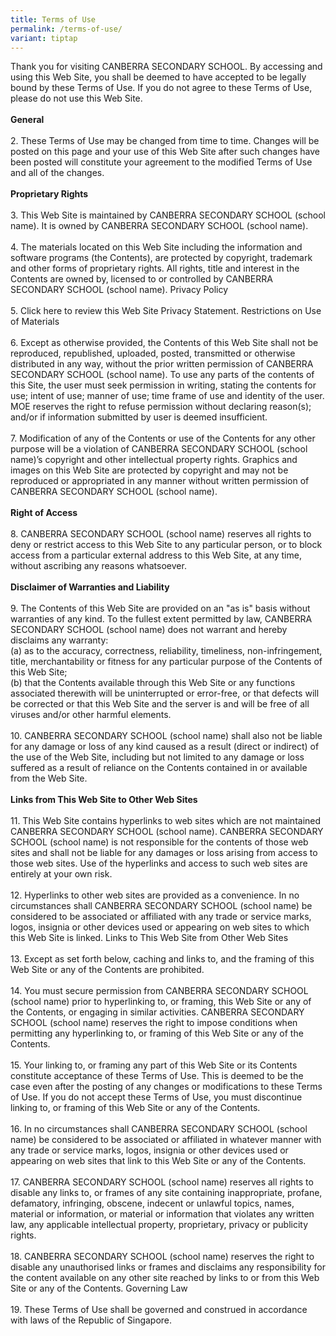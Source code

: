 ```yaml
---
title: Terms of Use
permalink: /terms-of-use/
variant: tiptap
---
```

<p>Thank you for visiting CANBERRA SECONDARY SCHOOL. By accessing and using
this Web Site, you shall be deemed to have accepted to be legally bound
by these Terms of Use. If you do not agree to these Terms of Use, please
do not use this Web Site.
<br>
<br><strong>General</strong>
<br>
<br>2. These Terms of Use may be changed from time to time. Changes will be
posted on this page and your use of this Web Site after such changes have
been posted will constitute your agreement to the modified Terms of Use
and all of the changes.
<br>
<br><strong>Proprietary Rights</strong>
<br>
<br>3. This Web Site is maintained by CANBERRA SECONDARY SCHOOL (school name).
It is owned by CANBERRA SECONDARY SCHOOL (school name).
<br>
<br>4. The materials located on this Web Site including the information and
software programs (the Contents), are protected by copyright, trademark
and other forms of proprietary rights. All rights, title and interest in
the Contents are owned by, licensed to or controlled by CANBERRA SECONDARY
SCHOOL (school name). Privacy Policy
<br>
<br>5. Click here to review this Web Site Privacy Statement. Restrictions
on Use of Materials
<br>
<br>6. Except as otherwise provided, the Contents of this Web Site shall not
be reproduced, republished, uploaded, posted, transmitted or otherwise
distributed in any way, without the prior written permission of CANBERRA
SECONDARY SCHOOL (school name). To use any parts of the contents of this
Site, the user must seek permission in writing, stating the contents for
use; intent of use; manner of use; time frame of use and identity of the
user. MOE reserves the right to refuse permission without declaring reason(s);
and/or if information submitted by user is deemed insufficient.
<br>
<br>7. Modification of any of the Contents or use of the Contents for any
other purpose will be a violation of CANBERRA SECONDARY SCHOOL (school
name)’s copyright and other intellectual property rights. Graphics and
images on this Web Site are protected by copyright and may not be reproduced
or appropriated in any manner without written permission of CANBERRA SECONDARY
SCHOOL (school name).
<br>
<br><strong>Right of Access</strong>
<br>
<br>8. CANBERRA SECONDARY SCHOOL (school name) reserves all rights to deny
or restrict access to this Web Site to any particular person, or to block
access from a particular external address to this Web Site, at any time,
without ascribing any reasons whatsoever.
<br>
<br><strong>Disclaimer of Warranties and Liability</strong>
<br>
<br>9. The Contents of this Web Site are provided on an "as is" basis without
warranties of any kind. To the fullest extent permitted by law, CANBERRA
SECONDARY SCHOOL (school name) does not warrant and hereby disclaims any
warranty:
<br>(a) as to the accuracy, correctness, reliability, timeliness, non-infringement,
title, merchantability or fitness for any particular purpose of the Contents
of this Web Site;
<br>(b) that the Contents available through this Web Site or any functions
associated therewith will be uninterrupted or error-free, or that defects
will be corrected or that this Web Site and the server is and will be free
of all viruses and/or other harmful elements.
<br>
<br>10. CANBERRA SECONDARY SCHOOL (school name) shall also not be liable for
any damage or loss of any kind caused as a result (direct or indirect)
of the use of the Web Site, including but not limited to any damage or
loss suffered as a result of reliance on the Contents contained in or available
from the Web Site.
<br>
<br><strong>Links from This Web Site to Other Web Sites</strong>
<br>
<br>11. This Web Site contains hyperlinks to web sites which are not maintained
CANBERRA SECONDARY SCHOOL (school name). CANBERRA SECONDARY SCHOOL (school
name) is not responsible for the contents of those web sites and shall
not be liable for any damages or loss arising from access to those web
sites. Use of the hyperlinks and access to such web sites are entirely
at your own risk.
<br>
<br>12. Hyperlinks to other web sites are provided as a convenience. In no
circumstances shall CANBERRA SECONDARY SCHOOL (school name) be considered
to be associated or affiliated with any trade or service marks, logos,
insignia or other devices used or appearing on web sites to which this
Web Site is linked. Links to This Web Site from Other Web Sites
<br>
<br>13. Except as set forth below, caching and links to, and the framing of
this Web Site or any of the Contents are prohibited.
<br>
<br>14. You must secure permission from CANBERRA SECONDARY SCHOOL (school
name) prior to hyperlinking to, or framing, this Web Site or any of the
Contents, or engaging in similar activities. CANBERRA SECONDARY SCHOOL
(school name) reserves the right to impose conditions when permitting any
hyperlinking to, or framing of this Web Site or any of the Contents.
<br>
<br>15. Your linking to, or framing any part of this Web Site or its Contents
constitute acceptance of these Terms of Use. This is deemed to be the case
even after the posting of any changes or modifications to these Terms of
Use. If you do not accept these Terms of Use, you must discontinue linking
to, or framing of this Web Site or any of the Contents.
<br>
<br>16. In no circumstances shall CANBERRA SECONDARY SCHOOL (school name)
be considered to be associated or affiliated in whatever manner with any
trade or service marks, logos, insignia or other devices used or appearing
on web sites that link to this Web Site or any of the Contents.
<br>
<br>17. CANBERRA SECONDARY SCHOOL (school name) reserves all rights to disable
any links to, or frames of any site containing inappropriate, profane,
defamatory, infringing, obscene, indecent or unlawful topics, names, material
or information, or material or information that violates any written law,
any applicable intellectual property, proprietary, privacy or publicity
rights.
<br>
<br>18. CANBERRA SECONDARY SCHOOL (school name) reserves the right to disable
any unauthorised links or frames and disclaims any responsibility for the
content available on any other site reached by links to or from this Web
Site or any of the Contents. Governing Law
<br>
<br>19. These Terms of Use shall be governed and construed in accordance with
laws of the Republic of Singapore.</p>